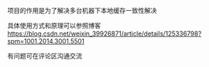 项目的作用是为了解决多台机器下本地缓存一致性解决

具体使用方式和原理可以参照博客
https://blog.csdn.net/weixin_39926871/article/details/125336798?spm=1001.2014.3001.5501

有问题可在评论区沟通交流
